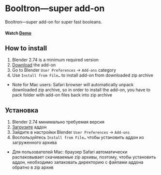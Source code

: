 Booltron—super add-on
==========================

Booltron—super add-on for super fast booleans.

#### Watch [Demo]


How to install
--------------------------

1. Blender 2.74 is a minimum required version
2. [Download][addon] the add-on
3. Go to Blender `User Preferences` → `Add-ons` category
4. Use `Install from File…` to install add-on from downloaded zip archive
* Note for Mac users: Safari browser will automatically unpack downloaded zip archive, so in order to install the add-on, you have to pack folder with add-on files back into zip archive


Установка
--------------------------
1. Blender 2.74 минимально требуемая версия
2. [Загрузите][addon] аддон
3. Зайдите в настройки Blender `User Preferences` → `Add-ons`
4. Воспользуйтесь `Install from File…` чтобы установить аддон из загруженного архива
* Для пользователей Mac: браузер Safari автоматически распаковывает скачиваемые zip архивы, поэтому, чтобы установить аддон, необходимо запаковать директорию с файлами аддона обратно в zip архив


[addon]: https://github.com/mrachinskiy/booltron/archive/master.zip
[Demo]: https://youtu.be/KxbJSUQpw7I
